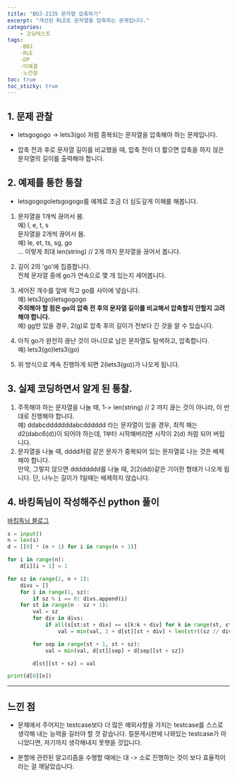 ```yaml
---
title: "BOJ-2135 문자열 압축하기"
excerpt: "개선된 RLE로 문자열을 압축하는 문제입니다."
categories:
    - 코딩테스트
tags:
    -BOJ
    -RLE
    -DP
    -미해결
    -느낀점
toc: true
toc_sticky: true
---
```


## 1. 문제 관찰
* letsgogogo -> lets3(go) 처럼 중복되는 문자열을 압축해야 하는 문제입니다.

* 압축 전과 후로 문자열 길이를 비교했을 때, 압축 전이 더 짧으면 압축을 하지 않은 문자열의 길이를 출력해야 합니다.

## 2. 예제를 통한 통찰

* letsgogogoletsgogogo를 예제로 조금 더 심도깊게 이해를 해봅니다.

1. 문자열을 1개씩 끊어서 봄.<br/>
예) l, e, t, s<br/>
문자열을 2개씩 끊어서 봄.<br/>
예) le, et, ts, sg, go <br/>
... 이렇게 최대 len(string) // 2개 까지 문자열을 끊어서 봅니다.<br/>

2. 길이 2의 'go'에 집중합니다.<br/>
전체 문자열 중에 go가 연속으로 몇 개 있는지 세어봅니다. <br/>

3. 세어진 개수를 앞에 적고 go를 사이에 넣습니다.  <br/>
예) lets3(go)letsgogogo  <br/>
**주의해야 할 점은 go의 압축 전 후의 문자열 길이를 비교해서 압축할지 안할지 고려해야 합니다.**  <br/>
예) gg만 있을 경우, 2(g)로 압축 후의 길이가 전보다 긴 것을 알 수 있습니다.<br/>

4. 아직 go가 완전히 끊난 것이 아니므로 남은 문자열도 탐색하고, 압축합니다.  <br/>
예) lets3(go)lets3(go)<br/>

5. 위 방식으로 계속 진행하게 되면 2(lets3(go))가 나오게 됩니다.<br/>

## 3. 실제 코딩하면서 알게 된 통찰.

1. 주목해야 하는 문자열을 나눌 때, 1-> len(string) // 2 까지 끊는 것이 아니라, 이 반대로 진행해야 합니다.  
예) ddabcdddddddabcdddddd 라는 문자열이 있을 경우, 최적 해는 d2(dabc6(d))이 되어야 하는데, 1부터 시작해버리면 시작이 2(d) 처럼 되어 버립니다.  
2. 문자열을 나눌 때, dddd처럼 같은 문자가 중복되어 있는 문자열로 나눈 것은 배제해야 합니다.  
만약, 그렇지 않으면 dddddddd를 나눌 때, 2(2(dd))같은 기이한 형태가 나오게 됩니다.
단, 나누는 길이가 1일때는 배제하지 않습니다.

## 4. 바킹독님이 작성해주신 python 풀이
[바킹독님 블로그](https://baaaaaaaaaaaaaaaaaaaaaaarkingdog.tistory.com/963?category=730175)
```python
s = input()
n = len(s)
d = [[0] * (n + 1) for i in range(n + 1)]

for i in range(n):
    d[i][i + 1] = 1

for sz in range(2, n + 1):
    divs = []
    for i in range(1, sz):
        if sz % i == 0: divs.append(i)
    for st in range(n - sz + 1):
        val = sz
        for div in divs:
            if all(s[st:st + div] == s[k:k + div] for k in range(st, st + sz, div)):
                val = min(val, 2 + d[st][st + div] + len(str((sz // div))))

        for sep in range(st + 1, st + sz):
            val = min(val, d[st][sep] + d[sep][st + sz])

        d[st][st + sz] = val

print(d[0][n])
```
---
## 느낀 점
* 문제에서 주어지는 testcase보다 더 많은 예외사항을 가지는 testcase를 스스로 생각해 내는 능력을 길러야 할 것 같습니다. 질문게시판에 나와있는 testcase가 아니었다면, 저기까지 생각해내지 못햇을 것입니다.

* 분할에 관련된 알고리즘을 수행할 때에는 대 -> 소로 진행하는 것이 보다 효율적이라는 걸 깨달았습니다. 